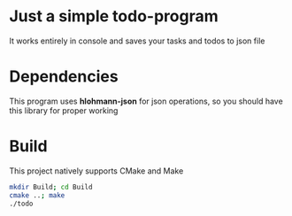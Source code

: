 # Just a simple todo-program
It works entirely in console and saves your tasks and todos to json file

# Dependencies
This program uses **hlohmann-json** for json operations, so you should have this library for proper working

# Build
This project natively supports CMake and Make
``` bash
mkdir Build; cd Build
cmake ..; make
./todo
```
